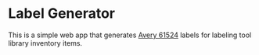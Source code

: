 # Label Generator

This is a simple web app that generates
[Avery 61524](https://www.avery.com/templates/presta-61524) labels for labeling
tool library inventory items.
